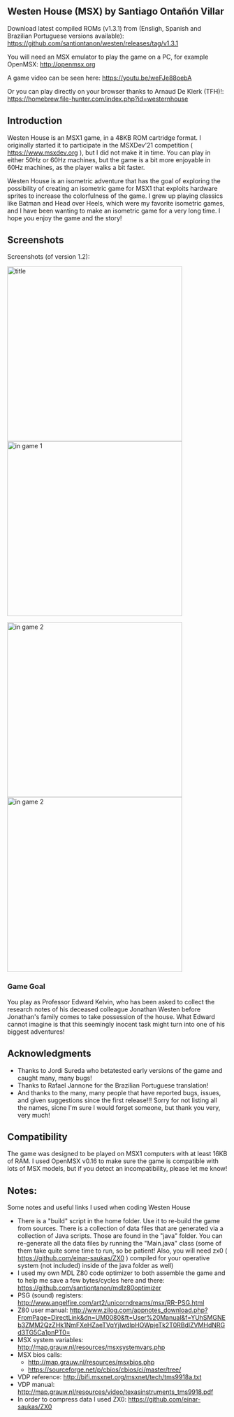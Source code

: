 ## Westen House (MSX) by Santiago Ontañón Villar

Download latest compiled ROMs (v1.3.1) from (Ensligh, Spanish and Brazilian Portuguese versions available): https://github.com/santiontanon/westen/releases/tag/v1.3.1


You will need an MSX emulator to play the game on a PC, for example OpenMSX: http://openmsx.org

A game video can be seen here: https://youtu.be/weFJe88oebA

Or you can play directly on your browser thanks to Arnaud De Klerk (TFH)!: https://homebrew.file-hunter.com/index.php?id=westernhouse

## Introduction

Westen House is an MSX1 game, in a 48KB ROM cartridge format. I originally started it to participate in the MSXDev'21 competition ( https://www.msxdev.org ), but I did not make it in time. You can play in either 50Hz or 60Hz machines, but the game is a bit more enjoyable in 60Hz machines, as the player walks a bit faster.

Westen House is an isometric adventure that has the goal of exploring the possibility of creating an isometric game for MSX1 that exploits hardware sprites to increase the colorfulness of the game. I grew up playing classics like Batman and Head over Heels, which were my favorite isometric games, and I have been wanting to make an isometric game for a very long time. I hope you  enjoy the game and the story!


## Screenshots

Screenshots (of version 1.2):

<img src="https://raw.githubusercontent.com/santiontanon/westen/main/media/screen1.png" alt="title" width="400"/> <img src="https://raw.githubusercontent.com/santiontanon/westen/main/media/screen2.png" alt="in game 1" width="400"/> 

<img src="https://raw.githubusercontent.com/santiontanon/westen/main/media/screen3.png" alt="in game 2" width="400"/> <img src="https://raw.githubusercontent.com/santiontanon/westen/main/media/screen4.png" alt="in game 2" width="400"/>


### Game Goal

You play as Professor Edward Kelvin, who has been asked to collect the research notes of his deceased colleague Jonathan Westen before Jonathan's family comes to take possession of the house. What Edward cannot imagine is that this seemingly inocent task might turn into one of his biggest adventures!


## Acknowledgments

- Thanks to Jordi Sureda who betatested early versions of the game and caught many, many bugs!
- Thanks to Rafael Jannone for the Brazilian Portuguese translation!
- And thanks to the many, many people that have reported bugs, issues, and given suggestions since the first release!!! Sorry for not listing all the names, sicne I'm sure I would forget someone, but thank you very, very much!


## Compatibility

The game was designed to be played on MSX1 computers with at least 16KB of RAM. I used OpenMSX v0.16 to make sure the game is compatible with lots of MSX models, but if you detect an incompatibility, please let me know!


## Notes:

Some notes and useful links I used when coding Westen House

* There is a "build" script in the home folder. Use it to re-build the game from sources. There is a collection of data files that are generated via a collection of Java scripts. Those are found in the "java" folder. You can re-generate all the data files by running the "Main.java" class (some of them take quite some time to run, so be patient! Also, you will need zx0 ( https://github.com/einar-saukas/ZX0 ) compiled for your operative system (not included) inside of the java folder as well)
* I used my own MDL Z80 code optimizer to both assemble the game and to help me save a few bytes/cycles here and there: https://github.com/santiontanon/mdlz80optimizer
* PSG (sound) registers: http://www.angelfire.com/art2/unicorndreams/msx/RR-PSG.html
* Z80 user manual: http://www.zilog.com/appnotes_download.php?FromPage=DirectLink&dn=UM0080&ft=User%20Manual&f=YUhSMGNEb3ZMM2QzZHk1NmFXeHZaeTVqYjIwdlpHOWpjeTk2T0RBdlZVMHdNRGd3TG5Ca1pnPT0=
* MSX system variables: http://map.grauw.nl/resources/msxsystemvars.php
* MSX bios calls: 
    * http://map.grauw.nl/resources/msxbios.php
    * https://sourceforge.net/p/cbios/cbios/ci/master/tree/
* VDP reference: http://bifi.msxnet.org/msxnet/tech/tms9918a.txt
* VDP manual: http://map.grauw.nl/resources/video/texasinstruments_tms9918.pdf
* In order to compress data I used ZX0: https://github.com/einar-saukas/ZX0
